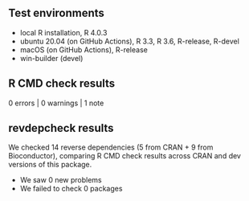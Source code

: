 ## Test environments
* local R installation, R 4.0.3
* ubuntu 20.04 (on GitHub Actions), R 3.3, R 3.6, R-release, R-devel
* macOS (on GitHub Actions), R-release
* win-builder (devel)

## R CMD check results

0 errors | 0 warnings | 1 note

## revdepcheck results

We checked 14 reverse dependencies (5 from CRAN + 9 from Bioconductor), comparing R CMD check results across CRAN and dev versions of this package.

 * We saw 0 new problems
 * We failed to check 0 packages

